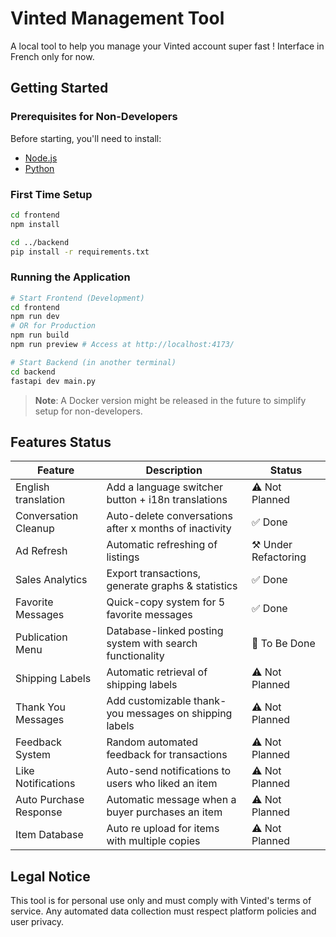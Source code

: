 # Vinted Management Tool

A local tool to help you manage your Vinted account super fast !
Interface in French only for now.

## Getting Started

### Prerequisites for Non-Developers

Before starting, you'll need to install:

- [Node.js](https://nodejs.org/en/download)
- [Python](https://www.python.org/)

### First Time Setup

```bash
cd frontend
npm install

cd ../backend
pip install -r requirements.txt
```

### Running the Application

```bash
# Start Frontend (Development)
cd frontend
npm run dev
# OR for Production
npm run build
npm run preview # Access at http://localhost:4173/

# Start Backend (in another terminal)
cd backend
fastapi dev main.py
```

> **Note**: A Docker version might be released in the future to simplify setup for non-developers.

## Features Status

| Feature                | Description                                              | Status               |
| ---------------------- | -------------------------------------------------------- | -------------------- |
| English translation    | Add a language switcher button + i18n translations       | ⚠️ Not Planned       |
| Conversation Cleanup   | Auto-delete conversations after x months of inactivity   | ✅ Done              |
| Ad Refresh             | Automatic refreshing of listings                         | ⚒️ Under Refactoring |
| Sales Analytics        | Export transactions, generate graphs & statistics        | ✅ Done              |
| Favorite Messages      | Quick-copy system for 5 favorite messages                | ✅ Done              |
| Publication Menu       | Database-linked posting system with search functionality | 📝 To Be Done        |
| Shipping Labels        | Automatic retrieval of shipping labels                   | ⚠️ Not Planned       |
| Thank You Messages     | Add customizable thank-you messages on shipping labels   | ⚠️ Not Planned       |
| Feedback System        | Random automated feedback for transactions               | ⚠️ Not Planned       |
| Like Notifications     | Auto-send notifications to users who liked an item       | ⚠️ Not Planned       |
| Auto Purchase Response | Automatic message when a buyer purchases an item         | ⚠️ Not Planned       |
| Item Database          | Auto re upload for items with multiple copies            | ⚠️ Not Planned       |

## Legal Notice

This tool is for personal use only and must comply with Vinted's terms of service. Any automated data collection must respect platform policies and user privacy.

